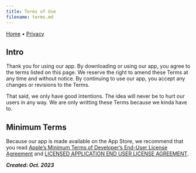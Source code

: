 ```yaml
---
title: Terms of Use
filename: terms.md
--- 
```


[Home](README.md) • [Privacy](privacy.md)

## Intro

Thank you for using our app. By downloading or using our app, you agree to the terms listed on this page. We reserve the right to amend these Terms at any time and without notice. By continuing to use our app, you accept any changes or revisions to the Terms.

That said, we only have good intentions. The idea will never be to hurt our users in any way. We are only writting these Terms because we kinda have to.

## Minimum Terms

Because our app is made available on the App Store, we recommend that you read [Apple’s Minimum Terms of Developer’s End-User License Agreement](https://www.apple.com/legal/internet-services/itunes/dev/minterms/) and [LICENSED APPLICATION END USER LICENSE AGREEMENT](https://www.apple.com/legal/internet-services/itunes/dev/stdeula/).

***Created: Oct. 2023***
